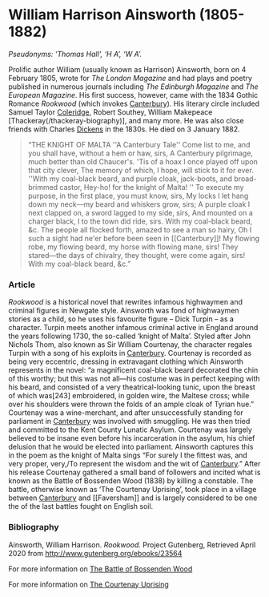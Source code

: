 # William Harrison Ainsworth (1805-1882)
*Pseudonyms: ‘Thomas Hall’, ‘H A’, ‘W A’.*

Prolific author William (usually known as Harrison) Ainsworth, born on 4 February 1805, wrote for _The London Magazine_ and had plays and poetry published in numerous journals including _The Edinburgh Magazine_ and _The European Magazine_. His first success, however, came with the 1834 Gothic Romance _Rookwood_ (which invokes [Canterbury](/19c-canterbury)). His literary circle included Samuel Taylor [Coleridge](/coleridge-biography), Robert Southey, William Makepeace [Thackeray(/thackeray-biography)], and many more. He was also close friends with Charles [Dickens](/dickens-biography) in the 1830s. He died on 3 January 1882.

>“THE KNIGHT OF MALTA
''A Canterbury Tale''
Come list to me, and you shall have, without a hem or haw, sirs,
A Canterbury pilgrimage, much better than old Chaucer's.
'Tis of a hoax I once played off upon that city clever,
The memory of which, I hope, will stick to it for ever.
''With my coal-black beard, and purple cloak,
jack-boots, and broad-brimmed castor,
Hey-ho! for the knight of Malta! ''
To execute my purpose, in the first place, you must know, sirs,
My locks I let hang down my neck—my beard and whiskers grow, sirs;
A purple cloak I next clapped on, a sword lagged to my side, sirs,
And mounted on a charger black, I to the town did ride, sirs.
With my coal-black beard, &c.
The people all flocked forth, amazed to see a man so hairy,
Oh I such a sight had ne'er before been seen in [[Canterbury]]!
My flowing robe, my flowing beard, my horse with flowing mane, sirs!
They stared—the days of chivalry, they thought, were come again, sirs!
With my coal-black beard, &c.”

 ### Article

_Rookwood_ is a historical novel that rewrites infamous highwaymen and criminal figures in Newgate style. Ainsworth was fond of highwaymen stories as a child, so he uses his favourite figure – Dick Turpin – as a character. Turpin meets another infamous criminal active in England around the years following 1730, the so-called ‘knight of Malta’. Styled after John Nichols Thom, also known as Sir William Courtenay, the character regales Turpin with a song of his exploits in [Canterbury](/19c-canterbury). Courtenay is recorded as being very eccentric, dressing in extravagant clothing which Ainsworth represents in the novel: 
“a magnificent coal-black beard decorated the chin of this worthy; but this was not all—his costume was in perfect keeping with his beard, and consisted of a very theatrical-looking tunic, upon the breast of which was[243] embroidered, in golden wire, the Maltese cross; while over his shoulders were thrown the folds of an ample cloak of Tyrian hue.” 
Courtenay was a wine-merchant, and after unsuccessfully standing for parliament in [Canterbury](/19c-canterbury) was involved with smuggling. He was then tried and committed to the Kent County Lunatic Asylum. Courtenay was largely believed to be insane even before his incarceration in the asylum, his chief delusion that he would be elected into parliament. Ainsworth captures this in the poem as the knight of Malta sings “For surely I the fittest was, and very proper, very,/To represent the wisdom and the wit of [Canterbury](/19c-canterbury).” After his release Courtenay gathered a small band of followers and incited what is known as the Battle of Bossenden Wood (1838) by killing a constable. The battle, otherwise known as ‘The Courtenay Uprising’, took place in a village between [Canterbury](/19c-canterbury) and [[Faversham]] and is largely considered to be one the of the last battles fought on English soil. 


### Bibliography

Ainsworth, William Harrison. _Rookwood._ Project Gutenberg, Retrieved April 2020 from http://www.gutenberg.org/ebooks/23564

For more information on [The Battle of Bossenden Wood](https://favershamlife.org/the-battle-of-bossenden-wood-1838/)

For more information on [The Courtenay Uprising](http://www.kentpast.co.uk/the%20courtenay%20uprising.html) 
